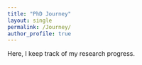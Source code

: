 ```yaml
---
title: "PhD Journey"
layout: single
permalink: /Journey/
author_profile: true
---
```


Here, I keep track of my research progress.

